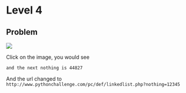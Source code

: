 # Level 4

## Problem

![](http://www.pythonchallenge.com/pc/def/chainsaw.jpg)

Click on the image, you would see

```
and the next nothing is 44827
```  

And the url changed to ``http://www.pythonchallenge.com/pc/def/linkedlist.php?nothing=12345``

 
